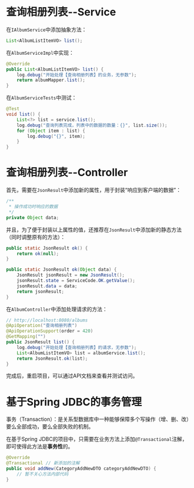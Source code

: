 # 查询相册列表--Service

在`IAlbumService`中添加抽象方法：

```java
List<AlbumListItemVO> list();
```

在`AlbumServiceImpl`中实现：

```java
@Override
public List<AlbumListItemVO> list() {
    log.debug("开始处理【查询相册列表】的业务，无参数");
    return albumMapper.list();
}
```

在`AlbumServiceTests`中测试：

```java
@Test
void list() {
    List<?> list = service.list();
    log.debug("查询列表完成，列表中的数据的数量：{}", list.size());
    for (Object item : list) {
        log.debug("{}", item);
    }
}
```

# 查询相册列表--Controller

首先，需要在`JsonResult`中添加新的属性，用于封装“响应到客户端的数据”：

```java
/**
 * 操作成功时响应的数据
 */
private Object data;
```

并且，为了便于封装以上属性的值，还推荐在`JsonResult`中添加新的静态方法（同时调整原有的方法）：

```java
public static JsonResult ok() {
    return ok(null);
}

public static JsonResult ok(Object data) {
    JsonResult jsonResult = new JsonResult();
    jsonResult.state = ServiceCode.OK.getValue();
    jsonResult.data = data;
    return jsonResult;
}
```

在`AlbumController`中添加处理请求的方法：

```java
// http://localhost:8080/albums
@ApiOperation("查询相册列表")
@ApiOperationSupport(order = 420)
@GetMapping("")
public JsonResult list() {
    log.debug("开始处理【查询相册列表】的请求，无参数");
    List<AlbumListItemVO> list = albumService.list();
    return JsonResult.ok(list);
}
```

完成后，重启项目，可以通过API文档来查看并测试访问。

# 基于Spring JDBC的事务管理

事务（Transaction）：是关系型数据库中一种能够保障多个写操作（增、删、改）要么全部成功，要么全部失败的机制。

在基于Spring JDBC的项目中，只需要在业务方法上添加`@Transactional`注解，即可使得此方法是**事务性**的。

```java
@Override
@Transactional // 新添加的注解
public void addNew(CategoryAddNewDTO categoryAddNewDTO) {
    // 暂不关心方法内部代码
}
```









